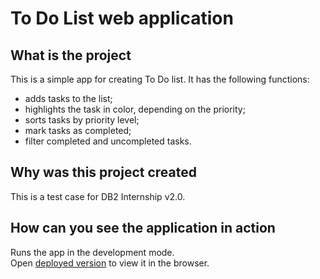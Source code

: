 # To Do List web application

## What is the project

This is a simple app for creating To Do list. It has the following functions:

- adds tasks to the list;
- highlights the task in color, depending on the priority;
- sorts tasks by priority level;
- mark tasks as completed;
- filter completed and uncompleted tasks.

## Why was this project created

This is a test case for DB2 Internship v2.0.


## How can you see the application in action

Runs the app in the development mode.\
Open [deployed version](https://oleksandr-kupenko.github.io/todo-web-application/) to view it in the browser.
